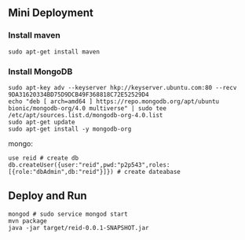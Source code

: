 ## Mini Deployment
### Install maven
```shell
sudo apt-get install maven
```

### Install MongoDB

```shell
sudo apt-key adv --keyserver hkp://keyserver.ubuntu.com:80 --recv 9DA31620334BD75D9DCB49F368818C72E52529D4
echo "deb [ arch=amd64 ] https://repo.mongodb.org/apt/ubuntu bionic/mongodb-org/4.0 multiverse" | sudo tee /etc/apt/sources.list.d/mongodb-org-4.0.list
sudo apt-get update
sudo apt-get install -y mongodb-org
```

mongo:

```
use reid # create db
db.createUser({user:"reid",pwd:"p2p543",roles:[{role:"dbAdmin",db:"reid"}]}) # create dateabase
```


## Deploy and Run
```shell
mongod # sudo service mongod start
mvn package
java -jar target/reid-0.0.1-SNAPSHOT.jar
```